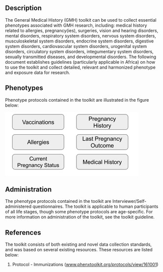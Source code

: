 ## Description

The General Medical History (GMH) toolkit can be used to collect essential phenotypes associated with GMH research, including: medical history related to allergies, pregnancy(ies), surgeries, vision and hearing disorders, mental disorders, respiratory system disorders, nervous system disorders, musculoskeletal system disorders, endocrine system disorders, digestive system disorders, cardiovascular system disorders, urogenital system disorders, circulatory system disorders, integumentary system disorders, sexually transmitted diseases, and developmental disorders. The following document establishes guidelines (particularly applicable in Africa) on how to use the toolkit and collect detailed, relevant and harmonized phenotype and exposure data for research. 

## Phenotypes

Phenotype protocols contained in the toolkit are illustrated in the figure below:

![phen](general_medical_history_phenotypes.png)

## Administration

The phenotype protocols contained in the toolkit are Interviewer/Self-administered questionnaires. The toolkit is applicable to human participants of all life stages, though some phenotype protocols are age-specific. For more information on administration of the toolkit, see the toolkit guideline.

## References

The toolkit consists of both existing and novel data collection standards, and was based on several existing resources. These resources are listed below:

1. Protocol - Immunizations (www.phenxtoolkit.org/protocols/view/161001)
